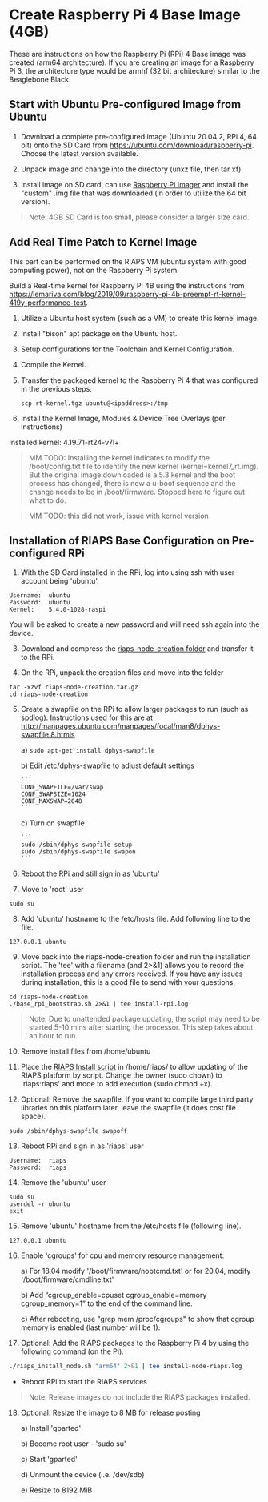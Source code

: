 # Create Raspberry Pi 4 Base Image (4GB)

These are instructions on how the Raspberry Pi (RPi) 4 Base image was created (arm64 architecture).  If you are creating an image for a Raspberry Pi 3, the architecture type would be armhf (32 bit architecture) similar to the Beaglebone Black.

## Start with Ubuntu Pre-configured Image from Ubuntu

1) Download a complete pre-configured image (Ubuntu 20.04.2, RPi 4, 64 bit) onto the SD Card from https://ubuntu.com/download/raspberry-pi. Choose the latest version available.  

2) Unpack image and change into the directory (unxz file, then tar xf)

3) Install image on SD card, can use [Raspberry Pi Imager](https://www.raspberrypi.org/downloads/) and install the "custom" .img file that was downloaded (in order to utilize the 64 bit version).

> Note: 4GB SD Card is too small, please consider a larger size card.

## Add Real Time Patch to Kernel Image

This part can be performed on the RIAPS VM (ubuntu system with good computing power), not on the Raspberry Pi system.

Build a Real-time kernel for Raspberry Pi 4B using the instructions from https://lemariva.com/blog/2019/09/raspberry-pi-4b-preempt-rt-kernel-419y-performance-test.

1) Utilize a Ubuntu host system (such as a VM) to create this kernel image.

2) Install "bison" apt package on the Ubuntu host.

3) Setup configurations for the Toolchain and Kernel Configuration.

4) Compile the Kernel.

5) Transfer the packaged kernel to the Raspberry Pi 4 that was configured in the previous steps.

    ```
    scp rt-kernel.tgz ubuntu@<ipaddress>:/tmp
    ```

6) Install the Kernel Image, Modules & Device Tree Overlays (per instructions)

  Installed kernel:  4.19.71-rt24-v7l+

>MM TODO:  Installing the kernel indicates to modify the /boot/config.txt file to identify the new kernel (kernel=kernel7_rt.img). But the original image downloaded is a 5.3 kernel and the boot process has changed, there is now a u-boot sequence and the change needs to be in /boot/firmware.  Stopped here to figure out what to do.

> MM TODO: this did not work, issue with kernel version

## Installation of RIAPS Base Configuration on Pre-configured RPi

1) With the SD Card installed in the RPi, log into using ssh with user account being 'ubuntu'.  
```
Username:  ubuntu
Password:  ubuntu
Kernel:    5.4.0-1028-raspi
```

You will be asked to create a new password and will need ssh again into the device.

3) Download and compress the [riaps-node-creation folder](https://github.com/RIAPS/riaps-integration/tree/master/riaps-node-creation) and transfer it to the RPi.

4) On the RPi, unpack the creation files and move into the folder

```
tar -xzvf riaps-node-creation.tar.gz
cd riaps-node-creation
```

5) Create a swapfile on the RPi to allow larger packages to run (such as spdlog).  Instructions used for this are at http://manpages.ubuntu.com/manpages/focal/man8/dphys-swapfile.8.htmls

    a) ```sudo apt-get install dphys-swapfile```

    b) Edit /etc/dphys-swapfile to adjust default settings

       ```
       CONF_SWAPFILE=/var/swap
       CONF_SWAPSIZE=1024
       CONF_MAXSWAP=2048
       ```

    c) Turn on swapfile

       ```
       sudo /sbin/dphys-swapfile setup
       sudo /sbin/dphys-swapfile swapon
       ```

6) Reboot the RPi and still sign in as 'ubuntu'

7) Move to 'root' user

```
sudo su
```

8) Add 'ubuntu' hostname to the /etc/hosts file. Add following line to the file.

```
127.0.0.1 ubuntu
```

9) Move back into the riaps-node-creation folder and run the installation script. The 'tee' with a filename (and 2>&1) allows you to record the installation process and any errors received. If you have any issues during installation, this is a good file to send with your questions.

```
cd riaps-node-creation
./base_rpi_bootstrap.sh 2>&1 | tee install-rpi.log
```

> Note: Due to unattended package updating, the script may need to be started 5-10 mins after starting the processor.  This step takes about an hour to run.

10) Remove install files from /home/ubuntu

11) Place the [RIAPS Install script](https://github.com/RIAPS/riaps-integration/blob/master/riaps-node-runtime/riaps_install_node.sh) in /home/riaps/ to allow updating of the RIAPS platform by script.  Change the owner (sudo chown) to 'riaps:riaps' and mode to add execution (sudo chmod +x).

12) Optional:  Remove the swapfile.  If you want to compile large third party libraries on this platform later, leave the swapfile (it does cost file space).

```
sudo /sbin/dphys-swapfile swapoff
```

13) Reboot RPi and sign in as 'riaps' user

```
Username:  riaps
Password:  riaps
```

14) Remove the 'ubuntu' user

```
sudo su
userdel -r ubuntu
exit
```

15) Remove 'ubuntu' hostname from the /etc/hosts file (following line).

```
127.0.0.1 ubuntu
```

16) Enable 'cgroups' for cpu and memory resource management:

    a) For 18.04 modify '/boot/firmware/nobtcmd.txt' or for 20.04, modify '/boot/firmware/cmdline.txt'

    b) Add “cgroup_enable=cpuset cgroup_enable=memory cgroup_memory=1” to the end of the command line.

    c) After rebooting, use "grep mem /proc/cgroups" to show that cgroup memory is enabled (last number will be 1).

17) Optional: Add the RIAPS packages to the Raspberry Pi 4 by using the following command (on the Pi).

```bash
./riaps_install_node.sh "arm64" 2>&1 | tee install-node-riaps.log
```

- Reboot RPi to start the RIAPS services

> Note: Release images do not include the RIAPS packages installed.

18) Optional: Resize the image to 8 MB for release posting

    a) Install 'gparted'

    b) Become root user - 'sudo su'

    c) Start 'gparted'

    d) Unmount the device (i.e. /dev/sdb)

    e) Resize to 8192 MiB
